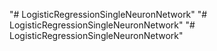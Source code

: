 "# LogisticRegressionSingleNeuronNetwork" 
"# LogisticRegressionSingleNeuronNetwork" 
"# LogisticRegressionSingleNeuronNetwork" 
